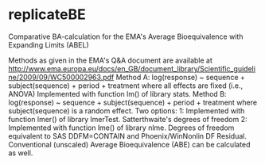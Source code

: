 # replicateBE
Comparative BA-calculation for the EMA's Average Bioequivalence with Expanding Limits (ABEL)

Methods as given in the EMA's Q&A document are available at
http://www.ema.europa.eu/docs/en_GB/document_library/Scientific_guideline/2009/09/WC500002963.pdf
Method A:
  log(response) ~ sequence + subject(sequence) + period + treatment
  where all effects are fixed (i.e., ANOVA)
Implemented with function lm() of library stats.
Method B:
    log(response) ~ sequence + subject(sequence) + period + treatment
    where subject(sequence) is a random effect.
    Two options:
      1:  Implemented with function lmer() of library lmerTest.
          Satterthwaite's degrees of freedom
      2:  Implemented with function lme() of library nlme.
          Degrees of freedom equivalent to SAS DDFM=CONTAIN and
          Phoenix/WinNonlin DF Residual.
Conventional (unscaled) Average Bioequivalence (ABE) can be calculated as well.

